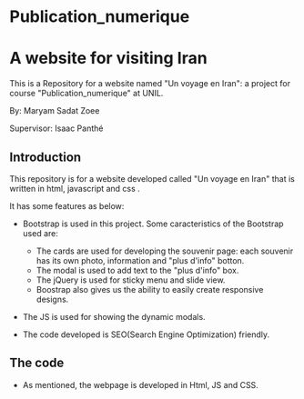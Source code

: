 # Publication_numerique



# A website for visiting Iran

This is a Repository for a website named "Un voyage en Iran": a project for course "Publication_numerique" at UNIL.

By: Maryam Sadat Zoee

Supervisor: Isaac Panthé

## Introduction

This repository is for a website developed called "Un voyage en Iran" that is written in html, javascript and css . 

It has some features as below:

* Bootstrap is used in this project. Some caracteristics of the Bootstrap used are: 

  * The cards are used for developing the souvenir page: each souvenir has its own photo, information and "plus d'info" botton.
  * The modal is used to add text to the "plus d'info" box.
  * The jQuery is used for sticky menu and slide view.
  * Boostrap also gives us the ability to easily create responsive designs. 
 

* The JS is used for showing the dynamic modals.

* The code developed is SEO(Search Engine Optimization) friendly.




## The code

* As mentioned, the webpage is developed in Html, JS and CSS. 





